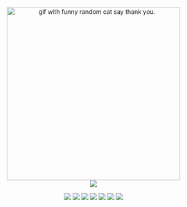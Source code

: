 <div align="center">
<img height="400" src="https://github.com/xMonody/xMonody/blob/main/hello.gif" alt="gif with funny random cat say thank you." />

<div align="center">
<img heiht="400" src="https://github-readme-stats.vercel.app/api?username=xMonody&show_icons=true&theme=radical"
</div>

  </div>
<p align="center">
<img src="https://img.shields.io/badge/vim-%2357A143.svg?&style=for-the-badge&logo=neovim&logoColor=white"/>
<img src="https://img.shields.io/badge/neovim-%2357A143.svg?&style=for-the-badge&logo=neovim&logoColor=white"/>
<img src="https://img.shields.io/badge/c-%2300599C.svg?style=for-the-badge&logo=c&logoColor=white">
<img src="https://img.shields.io/badge/c++-%2300599C.svg?style=for-the-badge&logo=c%2B%2B&logoColor=white">
<img src="https://img.shields.io/badge/go-%2300ADD8.svg?&style=for-the-badge&logo=go&logoColor=white" />
<img src="https://img.shields.io/badge/lua-%232C2D72.svg?&style=for-the-badge&logo=lua&logoColor=white"/>
<img src="https://img.shields.io/badge/rust-%23000000.svg?&style=for-the-badge&logo=rust&logoColor=white"/>
</p>
